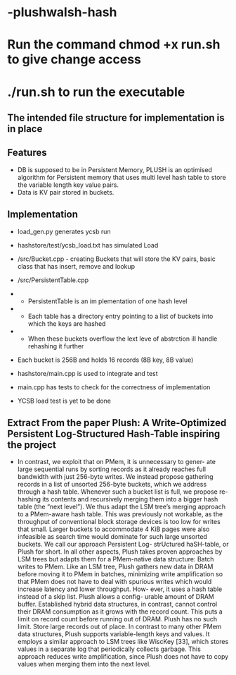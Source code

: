 # -plushwalsh-hash

# Run the command chmod +x run.sh to give change access
# ./run.sh to run the executable 
## The intended file structure for implementation is in place


## Features
-  DB is supposed to be in Persistent Memory, PLUSH is an optimised algorithm for Persistent memory that uses multi level hash table to store the variable length key value pairs.
- Data is KV pair stored in buckets.





## Implementation

- load_gen.py generates ycsb run
- hashstore/test/ycsb_load.txt has simulated Load
- /src/Bucket.cpp - creating Buckets that will store the KV pairs, basic class that has insert, remove and lookup
- /src/PersistentTable.cpp 
- - PersistentTable is an im plementation of one hash level
- - Each table has a directory entry pointing to a list of buckets into which the keys are hashed
- - When these buckets overflow the lext leve of abstrction ill handle rehashing it further

- Each bucket is 256B and holds 16 records (8B key, 8B value)

- hashstore/main.cpp is used to integrate and test
- main.cpp has tests to check for the correctness of implementation
- YCSB load test is yet to be done

## Extract From the paper Plush: A Write-Optimized Persistent Log-Structured Hash-Table inspiring the project

- In contrast, we exploit that on PMem, it is unnecessary to gener- ate large sequential runs by sorting records as it already reaches full bandwidth with just 256-byte writes. We instead propose gathering records in a list of unsorted 256-byte buckets, which we address through a hash table. Whenever such a bucket list is full, we propose re-hashing its contents and recursively merging them into a bigger hash table (the “next level”). We thus adapt the LSM tree’s merging approach to a PMem-aware hash table. This was previously not workable, as the throughput of conventional block storage devices is too low for writes that small. Larger buckets to accommodate 4 KiB pages were also infeasible as search time would dominate for such large unsorted buckets. We call our approach Persistent Log- strUctured haSH-table, or Plush for short. In all other aspects, Plush takes proven approaches by LSM trees but adapts them for a PMem-native data structure:
Batch writes to PMem. Like an LSM tree, Plush gathers new data in DRAM before moving it to PMem in batches, minimizing write amplification so that PMem does not have to deal with spurious writes which would increase latency and lower throughput. How- ever, it uses a hash table instead of a skip list. Plush allows a config- urable amount of DRAM buffer. Established hybrid data structures, in contrast, cannot control their DRAM consumption as it grows with the record count. This puts a limit on record count before running out of DRAM. Plush has no such limit.
Store large records out of place. In contrast to many other PMem data structures, Plush supports variable-length keys and values. It employs a similar approach to LSM trees like WiscKey [33], which stores values in a separate log that periodically collects garbage. This approach reduces write amplification, since Plush does not have to copy values when merging them into the next level.

